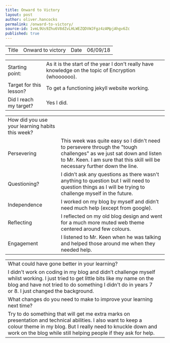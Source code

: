 ```yaml
---
title: Onward to Victory
layout: post
author: oliver.hancocks
permalink: /onward-to-victory/
source-id: 1vmL9Us9Zhu6V8dZvLHLWEZQDVWJFgz4zAMpjAhgv6Zc
published: true
---
```

<table>
  <tr>
    <td>Title</td>
    <td>Onward to victory</td>
    <td>Date</td>
    <td>06/09/18</td>
  </tr>
</table>


<table>
  <tr>
    <td>Starting point:</td>
    <td>As it is the start of the year I don't really have knowledge on the topic of Encryption (whoooooo).</td>
  </tr>
  <tr>
    <td>Target for this lesson?</td>
    <td>To get a functioning jekyll website working.</td>
  </tr>
  <tr>
    <td>Did I reach my target? </td>
    <td>Yes I did.</td>
  </tr>
</table>


<table>
  <tr>
    <td>How did you use your learning habits this week?</td>
    <td></td>
  </tr>
  <tr>
    <td>Persevering</td>
    <td>This week was quite easy so I didn't need to persevere through the "tough challenges" as we just sat down and listen to Mr. Keen. I am sure that this skill will be necessary further down the line.</td>
  </tr>
  <tr>
    <td>Questioning?</td>
    <td>I didn’t ask any questions as there wasn't anything to question but I will need to question things as I will be trying to challenge myself in the future.</td>
  </tr>
  <tr>
    <td>Independence</td>
    <td>I worked on my blog by myself and didn’t need much help (except from google).</td>
  </tr>
  <tr>
    <td>Reflecting</td>
    <td>I reflected on my old blog design and went for a much more muted web theme centered around few colours.</td>
  </tr>
  <tr>
    <td>Engagement</td>
    <td>I listened to Mr. Keen when he was talking and helped those around me when they needed help.</td>
  </tr>
</table>


<table>
  <tr>
    <td>What could have gone better in your learning?</td>
    <td></td>
  </tr>
  <tr>
    <td>I didn't work on coding in my blog and didn’t challenge myself whilst working. I just tried to get little bits like my name on the blog and have not tried to do something I didn't do in years 7 or 8. I just changed the background.</td>
    <td></td>
  </tr>
  <tr>
    <td>What changes do you need to make to improve your learning next time?</td>
    <td></td>
  </tr>
  <tr>
    <td>Try to do something that will get me extra marks on presentation and technical abilities. I also want to keep a colour theme in my blog. But I really need to knuckle down and work on the blog while still helping people if they ask for help.</td>
    <td></td>
  </tr>
</table>


